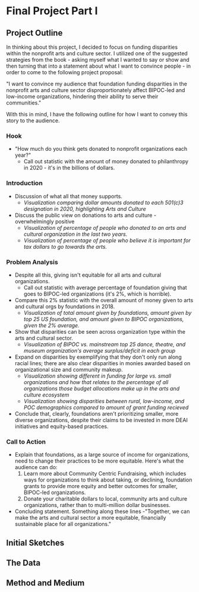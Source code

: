 # Final Project Part I

## Project Outline

In thinking about this project, I decided to focus on funding disparities within the nonprofit arts and culture sector. I utilized one of the suggested strategies from the book - asking myself what I wanted to say or show and then turning that into a statement about what I want to convince people - in order to come to the following project proposal:

"I want to convince my audience that foundation funding disparities in the nonprofit arts and culture sector disproportionately affect BIPOC-led and low-income organizations, hindering their ability to serve their communities."

With this in mind, I have the following outline for how I want to convey this story to the audience.

### Hook
- "How much do you think gets donated to nonprofit organizations each year?"
    - Call out statistic with the amount of money donated to philanthropy in 2020 - it's in the billions of dollars.
### Introduction
- Discussion of what all that money supports. 
    - *Visualization comparing dollar amounts donated to each 501(c)3 designation in 2020, highlighting Arts and Culture*
- Discuss the public view on donations to arts and culture - overwhelmingly positive
    - *Visualization of percentage of people who donated to an arts and cultural organization in the last two years.*
    - *Visualization of percentage of people who believe it is important for tax dollars to go towards the arts.*
### Problem Analysis
- Despite all this, giving isn't equitable for all arts and cultural organizations.
    - Call out statistic with average percentage of foundation giving that goes to BIPOC-led organizations (it's 2%, which is horrible).
- Compare this 2% statistic with the overall amount of money given to arts and cultural orgs by foundations in 2018.
    - *Visualization of total amount given by foundations, amount given by top 25 US foundation, and amount given to BIPOC organizations, given the 2% average.*
- Show that disparities can be seen across organization type within the arts and cultural sector.
    - *Visualization of BIPOC vs. mainstream top 25 dance, theatre, and museum organization's average surplus/deficit in each group*
- Expand on disparities by exemplifying that they don't only run along racial lines; there are also clear disparities in monies awarded based on organizational size and community makeup.
    - *Visualization showing different in funding for large vs. small organizations and how that relates to the percentage of all organizations those budget allocations make up        in the arts and culture ecosystem*
    - *Visualization showing disparities between rural, low-income, and POC demographics compared to amount of grant funding recieved*
- Conclude that, clearly, foundations aren't prioritizing smaller, more diverse organizations, despite their claims to be invested in more DEAI initiatives and equity-based practices.
### Call to Action
- Explain that foundations, as a large source of income for organizations, need to change their practices to be more equitable. Here's what the audience can do:
    1. Learn more about Community Centric Fundraising, which includes ways for organizations to think about taking, or declining, foundation grants to provide more equity and          better outcomes for smaller, BIPOC-led organizations.
    2. Donate your charitable dollars to local, community arts and culture organizations, rather than to multi-million dollar businesses.
- Concluding statement. Something along these lines -"Together, we can make the arts and cultural sector a more equitable, financially sustainable place for all organizations."

## Initial Sketches

## The Data

## Method and Medium
